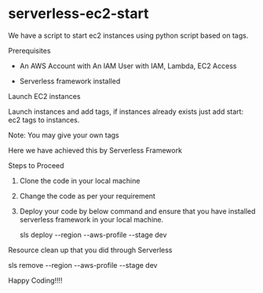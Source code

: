 # serverless-ec2-start

We have a script to start ec2 instances using python script based on tags.

Prerequisites

* An AWS Account with An IAM User with IAM, Lambda, EC2 Access

* Serverless framework installed

Launch EC2 instances

Launch instances and add tags, if instances already exists just add start: ec2 tags to instances. 

Note: You may give your own tags


Here we have achieved this by Serverless Framework

Steps to Proceed

1. Clone the code in your local machine

2. Change the code as per your requirement

3. Deploy your code by below command and ensure that you have installed serverless framework in your local machine.

   sls deploy  --region <region> --aws-profile <profile-name> --stage dev

Resource clean up that you did through Serverless 

   sls remove  --region <region> --aws-profile <profile-name> --stage dev


Happy Coding!!!!


